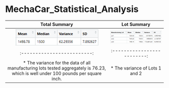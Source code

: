# MechaCar_Statistical_Analysis


Total Summary            |  Lot Summary
:-------------------------:|:-------------------------:
![](Analysis/Total_Summary.png)  |  ![](Analysis/Lot_Summary.png)
:-------------------------:|:-------------------------:
* The variance for the data of all manufacturing lots tested aggregately is 76.23, which is well under 100 pounds per square inch.            | * The variance of Lots 1 and 2 



